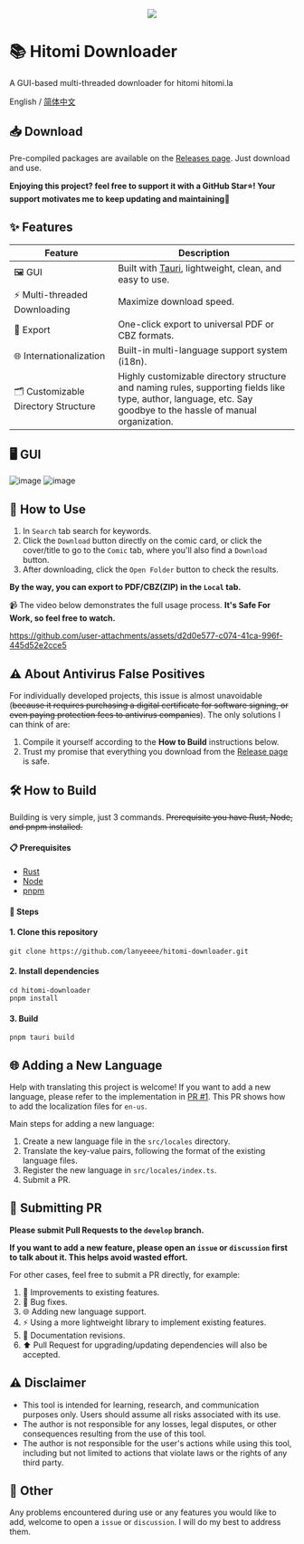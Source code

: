 <p align="center">
    <img src="https://github.com/user-attachments/assets/efd0470a-f5cb-4c1d-a0c3-3f5c39113933" style="align-self: center"/>
</p>


# 📚 Hitomi Downloader

A GUI-based multi-threaded downloader for hitomi hitomi.la

English / [简体中文](./README_CN.md)

## 📥 Download

Pre-compiled packages are available on the [Releases page](https://github.com/lanyeeee/hitomi-downloader/releases). Just download and use.

**Enjoying this project? feel free to support it with a GitHub Star⭐! Your support motivates me to keep updating and maintaining🙏**

## ✨ Features

| Feature                            | Description                                                  |
| ---------------------------------- | ------------------------------------------------------------ |
| 🖼️ GUI                              | Built with [Tauri](https://v2.tauri.app/start/), lightweight, clean, and easy to use. |
| ⚡ Multi-threaded Downloading       | Maximize download speed.                                     |
| 📂 Export                           | One-click export to universal PDF or CBZ formats.            |
| 🌐 Internationalization             | Built-in multi-language support system (i18n).               |
| 🗂️ Customizable Directory Structure | Highly customizable directory structure and naming rules, supporting fields like type, author, language, etc. Say goodbye to the hassle of manual organization. |

## 🖥️ GUI

![image](https://github.com/user-attachments/assets/fd93fd2f-db16-43b6-86cf-aa643eb572c8)
![image](https://github.com/user-attachments/assets/81a859f2-2a06-4eca-b45f-4f6555cc62c0)


## 📖 How to Use

1.  In `Search` tab search for keywords.
2.  Click the `Download` button directly on the comic card, or click the cover/title to go to the `Comic` tab, where you'll also find a `Download` button.
3.  After downloading, click the `Open Folder` button to check the results.

**By the way, you can export to PDF/CBZ(ZIP) in the `Local` tab.**

📹 The video below demonstrates the full usage process. **It's Safe For Work, so feel free to watch.**

https://github.com/user-attachments/assets/d2d0e577-c074-41ca-996f-445d52e2cce5



## ⚠️ About Antivirus False Positives

For individually developed projects, this issue is almost unavoidable (~~because it requires purchasing a digital certificate for software signing, or even paying protection fees to antivirus companies~~).
The only solutions I can think of are:

1.  Compile it yourself according to the **How to Build** instructions below.
2.  Trust my promise that everything you download from the [Release page](https://github.com/lanyeeee/hitomi-downloader/releases) is safe.

## 🛠️ How to Build

Building is very simple, just 3 commands.
~~Prerequisite you have Rust, Node, and pnpm installed.~~

#### 📋 Prerequisites

-   [Rust](https://www.rust-lang.org/tools/install)
-   [Node](https://nodejs.org/en)
-   [pnpm](https://pnpm.io/installation)

#### 📝 Steps

#### 1. Clone this repository

```
git clone https://github.com/lanyeeee/hitomi-downloader.git
```

#### 2. Install dependencies

```
cd hitomi-downloader
pnpm install
```

#### 3. Build

```
pnpm tauri build
```

## 🌐 Adding a New Language

Help with translating this project is welcome! If you want to add a new language, please refer to the implementation in [PR #1](https://github.com/lanyeeee/hitomi-downloader/pull/1). This PR shows how to add the localization files for `en-us`.

Main steps for adding a new language:

1.  Create a new language file in the `src/locales` directory.
2.  Translate the key-value pairs, following the format of the existing language files.
3.  Register the new language in `src/locales/index.ts`.
4.  Submit a PR.

## 🤝 Submitting PR

**Please submit Pull Requests to the `develop` branch.**

**If you want to add a new feature, please open an `issue` or `discussion` first to talk about it. This helps avoid wasted effort.**

For other cases, feel free to submit a PR directly, for example:

1.  🔧 Improvements to existing features.
2.  🐛 Bug fixes.
3.  🌐 Adding new language support.
4.  ⚡ Using a more lightweight library to implement existing features.
5.  📝 Documentation revisions.
6.  ⬆️  Pull Request for upgrading/updating dependencies will also be accepted.

## ⚠️ Disclaimer

-   This tool is intended for learning, research, and communication purposes only. Users should assume all risks associated with its use.
-   The author is not responsible for any losses, legal disputes, or other consequences resulting from the use of this tool.
-   The author is not responsible for the user's actions while using this tool, including but not limited to actions that violate laws or the rights of any third party.

## 💬 Other

Any problems encountered during use or any features you would like to add, welcome to open a `issue` or `discussion`. I will do my best to address them.
